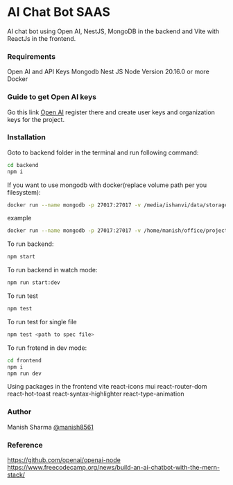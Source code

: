 # AI Chat Bot SAAS
AI chat bot using Open AI, NestJS, MongoDB in the backend and Vite with ReactJs in the frontend.

### Requirements
Open AI and API Keys
Mongodb
Nest JS
Node Version 20.16.0 or more
Docker

### Guide to get Open AI keys
Go this link [Open AI](https://platform.openai.com/docs/) register there and create user keys and organization keys for the project.

### Installation
Goto to backend folder in the terminal and run following command:
```bash
cd backend
npm i
```
If you want to use mongodb with docker(replace volume path per you filesystem):
```bash
docker run --name mongodb -p 27017:27017 -v /media/ishanvi/data/storages/mongo:/data/db -d --rm mongodb/mongodb-community-server:latest
```
example
```bash
docker run --name mongodb -p 27017:27017 -v /home/manish/office/projects/ai_chat_bot_saas/mongodb/data:/data/db -d --rm mongodb/mongodb-community-server:latest
```

To run backend:
```bash
npm start
```

To run backend in watch mode:
```bash
npm run start:dev
```

To run test
```bash
npm test
```

To run test for single file
```bash
npm test <path to spec file>
```

To run frotend in dev mode:
```bash
cd frontend
npm i
npm run dev
```

Using packages in the frontend vite react-icons mui react-router-dom react-hot-toast react-syntax-highlighter react-type-animation

### Author
Manish Sharma
[@manish8561](https://github.com/manish8561/)


### Reference
https://github.com/openai/openai-node
https://www.freecodecamp.org/news/build-an-ai-chatbot-with-the-mern-stack/